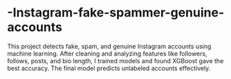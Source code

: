 # -Instagram-fake-spammer-genuine-accounts
This project detects fake, spam, and genuine Instagram accounts using machine learning. After cleaning and analyzing features like followers, follows, posts, and bio length, I trained models and found XGBoost gave the best accuracy. The final model predicts unlabeled accounts effectively.
